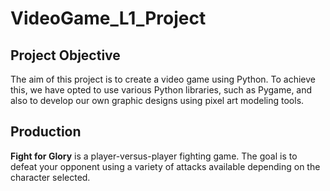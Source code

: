 # VideoGame_L1_Project

## Project Objective

The aim of this project is to create a video game using Python. To achieve this, we have opted to use various Python libraries, such as Pygame, and also to develop our own graphic designs using pixel art modeling tools.

## Production

**Fight for Glory** is a player-versus-player fighting game. The goal is to defeat your opponent using a variety of attacks available depending on the character selected.
